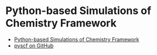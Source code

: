 # Python-based Simulations of Chemistry Framework


* [Python-based Simulations of Chemistry Framework](https://pyscf.org/)
* [pyscf on GitHub](https://github.com/pyscf/pyscf)


